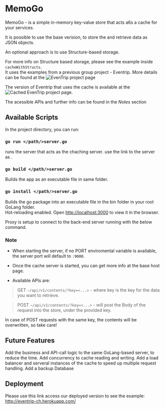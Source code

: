 #  MemoGo

MemoGo - is a simple in-memory key-value store that acts a6s a cache for your services.

It is possible to use the base verision, to store the and retrieve data as JSON objects.

An optional approach is to use Structure-based storage.

For more info on Structure based storage, please see the example inside `cacheWithStructs`.<br />
It uses the examples from a previous group project - Eventrip. More details can be found at the ![EvenTrip project page](https://github.com/cc-project-hangout/project-hangout)

The version of Eventrip that uses the cache is available at the ![Cached EvenTrip project page](https://github.com/FuyuByakko/project-hangout).

The acessible APIs and further info can be found in the *Notes* section

## Available Scripts

In the project directory, you can run:

### `go run </path/>server.go`

runs the server that acts as the chaching server.
use the link to the server as .

### `go build </path/>server.go`

Builds the app as an executable file in same folder.

### `go install </path/>server.go`

Builds the go package into an executable file in the bin folder in your root GoLang folder.<br />
Hot-reloading enabled.
Open [http://localhost:3000](http://localhost:3000) to view it in the browser.

Proxy is setup to connect to the back-end server running with the below command.

### Note

* When starting the server, if no PORT enviromental variable is available, the server port will default to `:9000`.

* Once the cache server is started, you can get more info at the base host page.

* Available APIs are:

> GET `~/api/v1/contents/?key=<...>` - where key is the key for the data you want to retrieve.

> POST `~/api/v1/contents/?key=<...>` - will post the Body of the request into the store, under the provided key.

In case of POST requests with the same key, the contents will be overwritten, so take care!

## Future Features

Add the business and API-call logic to the same GoLang-based server, to reduce the time.
Add concurrency to cache reading and writing.
Add a load balancer and serveral instances of the cache to speed up multiple request handling.
Add a backup Database

## Deployment

Please use this link access our deployed version to see the example: http://eventrip-ch.herokuapp.com/
